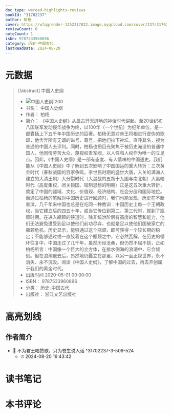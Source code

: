 ```yaml
---
doc_type: weread-highlights-reviews
bookId: "31702237"
author: 柏杨
cover: https://wfqqreader-1252317822.image.myqcloud.com/cover/237/31702237/t7_31702237.jpg
reviewCount: 0
noteCount: 1
isbn: 9787533960896
category: 历史-中国古代
lastReadDate: 2024-08-20
---
```

# 元数据
> [!abstract] 中国人史纲
> - ![ 中国人史纲|200](https://wfqqreader-1252317822.image.myqcloud.com/cover/237/31702237/t7_31702237.jpg)
> - 书名： 中国人史纲
> - 作者： 柏杨
> - 简介： 《中国人史纲》从盘古开天辟地的神话时代讲起，至20世纪初八国联军发动侵华战争为终，以100年（一个世纪）为纪年单位，是一部囊括上下五千年中国历史的巨著。柏杨无意对帝王将相进行虚伪的歌颂，他舍弃所有无谓的谥号、尊号，把他们拉下神坛，直呼其名，视为普通的中国人去评判。同时，柏杨也把目光聚焦于被历史淹没的普通中国人，他同情劳苦大众、蔑视权贵军阀，以人性和人权作为唯一的立足点。因此，《中国人史纲》是一部有态度、有人情味的中国通史。我们能从《中国人史纲》中了解到五次影响了中国国运的重大转折：三次黄金时代（春秋战国的百家争鸣，李世民时期的盛世大唐，入关的满洲人建立的大清王朝）大分裂时代（大混战的五胡十九国与南北朝）大黑暗时代（高度集权、闭关锁国、钳制思想的明朝）正是这五次重大转折，奠定了中国的疆域、文化、价值观、经济结构、社会分层和国际地位。而通过柏杨的笔触对中国历史进行回顾时，我们也能发现，历史在不断重演，几千年来中国也总是在吃同一种教训：中国历史上每一个王朝政权，当它建立后的四五十年，或当它传位到第二、第三代时，就到了瓶颈时期。在进入瓶颈的狭道时，除非统治阶层有高度的智慧和能力，他们无法避免遭受到足以使他们前功尽弃，也就是足以使他们国破家亡的瓶颈危机。历史显示，能够通过这个瓶颈，即可获得一个较长期的稳定；不能够通过或一直胶着在这个瓶颈之中，它必然瓦解。在历史的循环往复中，中国走过了几千年，虽然历经沧桑，但仍然不屈不挠，正如柏杨所言：中国像一个巨大的立方体，在排水倒海的浪潮中，它会倾倒。但在浪潮退去后，昂然地仍矗立在那里，以另一面正视世界，永不消失、永不沉没。阅读《中国人史纲》，了解中国的过去，再去开创属于我们的黄金时代。
> - 出版时间 2020-05-01 00:00:00
> - ISBN： 9787533960896
> - 分类： 历史-中国古代
> - 出版社： 浙江文艺出版社

# 高亮划线

## 作者简介


- 📌 不为君王唱赞歌，只为苍生说人话 ^31702237-3-509-524
    - ⏱ 2024-08-20 16:43:42 
# 读书笔记

# 本书评论
